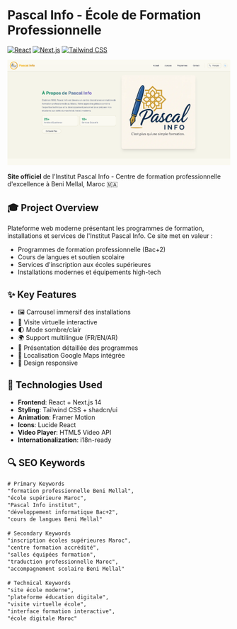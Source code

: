 # Pascal Info - École de Formation Professionnelle

[![React](https://img.shields.io/badge/React-20232A?style=for-the-badge&logo=react&logoColor=61DAFB)](https://reactjs.org/)
[![Next.js](https://img.shields.io/badge/Next.js-000000?style=for-the-badge&logo=next.js&logoColor=white)](https://nextjs.org/)
[![Tailwind CSS](https://img.shields.io/badge/Tailwind_CSS-38B2AC?style=for-the-badge&logo=tailwind-css&logoColor=white)](https://tailwindcss.com/)

![Pascal Info Banner](/public/ScreenSiteweb.png)

**Site officiel** de l'Institut Pascal Info - Centre de formation professionnelle d'excellence à Beni Mellal, Maroc 🇲🇦

## 🎓 Project Overview

Plateforme web moderne présentant les programmes de formation, installations et services de l'Institut Pascal Info. Ce site met en valeur :

- Programmes de formation professionnelle (Bac+2)
- Cours de langues et soutien scolaire
- Services d'inscription aux écoles supérieures
- Installations modernes et équipements high-tech

## ✨ Key Features

- 🖼️ Carrousel immersif des installations
- 🎥 Visite virtuelle interactive
- 🌓 Mode sombre/clair
- 🌍 Support multilingue (FR/EN/AR)
- 💼 Présentation détaillée des programmes
- 📍 Localisation Google Maps intégrée
- 📱 Design responsive

## 🚀 Technologies Used

- **Frontend**: React + Next.js 14
- **Styling**: Tailwind CSS + shadcn/ui
- **Animation**: Framer Motion
- **Icons**: Lucide React
- **Video Player**: HTML5 Video API
- **Internationalization**: i18n-ready

## 🔍 SEO Keywords

```text
# Primary Keywords
"formation professionnelle Beni Mellal",
"école supérieure Maroc",
"Pascal Info institut",
"développement informatique Bac+2",
"cours de langues Beni Mellal"

# Secondary Keywords
"inscription écoles supérieures Maroc",
"centre formation accrédité",
"salles équipées formation",
"traduction professionnelle Maroc",
"accompagnement scolaire Beni Mellal"

# Technical Keywords
"site école moderne",
"plateforme éducation digitale",
"visite virtuelle école",
"interface formation interactive",
"école digitale Maroc"
```
